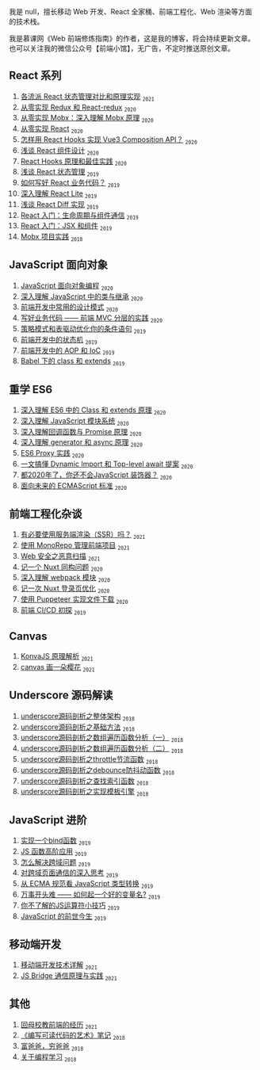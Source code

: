 我是 null，擅长移动 Web 开发、React 全家桶、前端工程化、Web 渲染等方面的技术栈。

我是慕课网《Web 前端修炼指南》的作者，这是我的博客，将会持续更新文章。也可以关注我的微信公众号【前端小馆】，无广告，不定时推送原创文章。

## React 系列
 1. [各流派 React 状态管理对比和原理实现](https://github.com/yinguangyao/blog/issues/56) <sub>`2021`</sub>
 2. [从零实现 Redux 和 React-redux][15] <sub>`2020`</sub>
 3. [从零实现 Mobx：深入理解 Mobx 原理](https://github.com/yinguangyao/blog/issues/54) <sub>`2020`</sub>
 4. [从零实现 React](https://github.com/yinguangyao/blog/issues/73) <sub>`2020`</sub>
 5. [怎样用 React Hooks 实现 Vue3 Composition API？][16] <sub>`2020`</sub>
 6. [浅谈 React 组件设计](https://github.com/yinguangyao/blog/issues/40) <sub>`2020`</sub>
 7. [React Hooks 原理和最佳实践](https://zhuanlan.zhihu.com/p/136171624) <sub>`2020`</sub>
 8. [浅谈 React 状态管理][10] <sub>`2019`</sub>
 9. [如何写好 React 业务代码？][17] <sub>`2019`</sub>
 10. [深入理解 React Lite][11] <sub>`2019`</sub>
 11. [浅谈 React Diff 实现][14] <sub>`2019`</sub>
 12. [React 入门：生命周期与组件通信](https://github.com/yinguangyao/blog/issues/59) <sub>`2019`</sub>
 13. [React 入门：JSX 和组件](https://github.com/yinguangyao/blog/issues/58) <sub>`2019`</sub>
 14. [Mobx 项目实践][12] <sub>`2018`</sub>

## JavaScript 面向对象
 1. [JavaScript 面向对象编程](https://github.com/yinguangyao/blog/issues/62) <sub>`2020`</sub>
 2. [深入理解 JavaScript 中的类与继承][23] <sub>`2020`</sub>
 3. [前端开发中常用的设计模式](https://github.com/yinguangyao/blog/issues/64) <sub>`2020`</sub>
 4. [写好业务代码 —— 前端 MVC 分层的实践](https://github.com/yinguangyao/blog/issues/63) <sub>`2020`</sub>
 5. [策略模式和表驱动优化你的条件语句][18] <sub>`2019`</sub>
 6. [前端开发中的状态机](https://github.com/yinguangyao/blog/issues/57) <sub>`2019`</sub>
 7. [前端开发中的 AOP 和 IoC](https://github.com/yinguangyao/blog/issues/39)  <sub>`2019`</sub>
 8. [Babel 下的 class 和 extends](https://github.com/yinguangyao/blog/issues/72) <sub>`2019`</sub>

## 重学 ES6
 1. [深入理解 ES6 中的 Class 和 extends 原理](https://github.com/yinguangyao/blog/issues/53) <sub>`2020`</sub>
 2. [深入理解 JavaScript 模块系统](https://github.com/yinguangyao/blog/issues/61) <sub>`2020`</sub>
 3. [深入理解回调函数与 Promise 原理](https://github.com/yinguangyao/blog/issues/51) <sub>`2020`</sub>
 4. [深入理解 generator 和 async 原理](https://github.com/yinguangyao/blog/issues/52) <sub>`2020`</sub>
 5. [ES6 Proxy 实践](https://github.com/yinguangyao/blog/issues/41) <sub>`2020`</sub>
 6. [一文搞懂 Dynamic Import 和 Top-level await 提案](https://github.com/yinguangyao/blog/issues/38) <sub>`2020`</sub>
 7. [都2020年了，你还不会JavaScript 装饰器？](https://github.com/yinguangyao/blog/issues/34) <sub>`2020`</sub>
 8. [面向未来的 ECMAScript 标准](https://github.com/yinguangyao/blog/issues/60) <sub>`2020`</sub>

## 前端工程化杂谈
 1. [有必要使用服务端渲染（SSR）吗？](https://github.com/yinguangyao/blog/issues/46) <sub>`2021`</sub>
 2. [使用 MonoRepo 管理前端项目](https://zhuanlan.zhihu.com/p/333021512) <sub>`2021`</sub>
 3. [Web 安全之恶意扫描](https://github.com/yinguangyao/blog/issues/55) <sub>`2021`</sub>
 4. [记一个 Nuxt 同构问题](https://github.com/yinguangyao/blog/issues/42) <sub>`2020`</sub>
 5. [深入理解 webpack 模块](https://github.com/yinguangyao/blog/issues/43) <sub>`2020`</sub>
 6. [记一次 Nuxt 登录页优化](https://github.com/yinguangyao/blog/issues/44) <sub>`2020`</sub>
 7. [使用 Puppeteer 实现文件下载](https://github.com/yinguangyao/blog/issues/69) <sub>`2020`</sub>
 8. [前端 CI/CD 初探][26] <sub>`2019`</sub>

## Canvas
 1. [KonvaJS 原理解析](https://github.com/yinguangyao/blog/issues/68) <sub>`2021`</sub>
 2. [canvas 画一朵樱花](https://github.com/yinguangyao/blog/issues/48) <sub>`2021`</sub>
## Underscore 源码解读
 1. [underscore源码剖析之整体架构][1] <sub>`2018`</sub>
 2. [underscore源码剖析之基础方法][2] <sub>`2018`</sub>
 3. [underscore源码剖析之数组遍历函数分析（一）][3] <sub>`2018`</sub>
 4. [underscore源码剖析之数组遍历函数分析（二）][4] <sub>`2018`</sub>
 5. [underscore源码剖析之throttle节流函数][5] <sub>`2018`</sub>
 6. [underscore源码剖析之debounce防抖动函数][6] <sub>`2018`</sub>
 7. [underscore源码剖析之查找索引函数][7] <sub>`2018`</sub>
 8. [underscore源码剖析之实现模板引擎][8] <sub>`2018`</sub>

## JavaScript 进阶
 1. [实现一个bind函数][19] <sub>`2019`</sub>
 2. [JS 函数高阶应用][21] <sub>`2019`</sub>
 3. [怎么解决跨域问题][25] <sub>`2019`</sub>
 4. [对跨域页面通信的深入思考][24] <sub>`2019`</sub>
 5. [从 ECMA 规范看 JavaScript 类型转换][22] <sub>`2019`</sub>
 6. [万事开头难 —— 如何起一个好的变量名?](https://github.com/yinguangyao/blog/issues/66) <sub>`2019`</sub>
 7. [你不了解的JS运算符小技巧](https://github.com/yinguangyao/blog/issues/67) <sub>`2019`</sub>
 8. [JavaScript 的前世今生](https://github.com/yinguangyao/blog/issues/71) <sub>`2019`</sub>

## 移动端开发
 1. [移动端开发技术详解](https://github.com/yinguangyao/blog/issues/49) <sub>`2021`</sub>
 2. [JS Bridge 通信原理与实践](https://github.com/yinguangyao/blog/issues/50) <sub>`2021`</sub>

## 其他
 1. [回母校教前端的经历](https://github.com/yinguangyao/blog/issues/70) <sub>`2021`</sub>
 2. [《编写可读代码的艺术》笔记][20] <sub>`2018`</sub>
 3. [富爸爸，穷爸爸][30] <sub>`2018`</sub>
 4. [关于编程学习][31] <sub>`2018`</sub>
 

  [1]: https://github.com/yinguangyao/blog/issues/7
  [2]: https://github.com/yinguangyao/blog/issues/15
  [3]: https://github.com/yinguangyao/blog/issues/16
  [4]: https://github.com/yinguangyao/blog/issues/17
  [5]: https://github.com/yinguangyao/blog/issues/18
  [6]: https://github.com/yinguangyao/blog/issues/19
  [7]: https://github.com/yinguangyao/blog/issues/20
  [8]: https://github.com/yinguangyao/blog/issues/4
  [9]: https://github.com/yinguangyao/blog/issues/6
  [10]: https://github.com/yinguangyao/blog/issues/13
  [11]: https://github.com/yinguangyao/blog/issues/10
  [12]: https://github.com/yinguangyao/blog/issues/9
  [13]: https://github.com/yinguangyao/blog/issues/26
  [14]: https://github.com/yinguangyao/blog/issues/27
  [15]: https://github.com/yinguangyao/blog/issues/35
  [16]: https://github.com/yinguangyao/blog/issues/37
  [17]: https://github.com/yinguangyao/blog/issues/23
  [18]: https://github.com/yinguangyao/blog/issues/14
  [19]: https://github.com/yinguangyao/blog/issues/5
  [20]: https://github.com/yinguangyao/blog/issues/1
  [21]: https://github.com/yinguangyao/blog/issues/3
  [22]: https://github.com/yinguangyao/blog/issues/30
  [23]: https://github.com/yinguangyao/blog/issues/29
  [24]: https://github.com/yinguangyao/blog/issues/33
  [25]: https://github.com/yinguangyao/blog/issues/32
  [26]: http://share.gyyin.top/Shopee/CI.html
  [27]: https://github.com/yinguangyao/blog/issues/28
  [28]: https://github.com/yinguangyao/blog/issues/24
  [29]: https://github.com/yinguangyao/blog/issues/21
  [30]: https://github.com/yinguangyao/blog/issues/25
  [31]: https://github.com/yinguangyao/blog/issues/31

